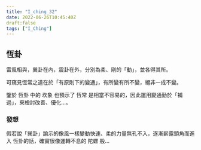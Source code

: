 ```yaml
---
title: "I_ching_32"
date: 2022-06-26T10:45:40Z
draft:false
tags: ["I_Ching"]
---
```


## 恆卦

雷風相與，巽卦在內，震卦在外，分別為柔、剛的「動」，並各得其所。

可窺見恆常之道在於「有原則下的變通」，有所變有所不變，絕非一成不變。

鑒於 恆卦 中的 坎象 也預示了 恆常 是相當不容易的，因此運用變通勤於「補過」，來檢討改善、優化...。

### 發想

假若說「巽卦」諭示的像風一樣變動快速、柔的力量無孔不入，逐漸嶄露頭角而進入 恆卦的話，確實很像運轉不息的 陀螺 般...
